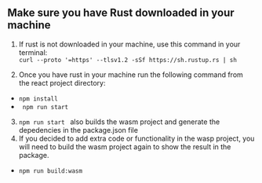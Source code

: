## Make sure you have Rust downloaded in your machine
1. If rust is not downloaded in your machine, use this command in your terminal:    
    ```curl --proto '=https' --tlsv1.2 -sSf https://sh.rustup.rs | sh```

2. Once you have rust in your machine run the following command from the react project directory:
- ```npm install```
- ``` npm run start```

3. ```npm run start ``` also builds the wasm project and generate the depedencies in the package.json file
4. If you decided to add extra code or functionality in the wasp project, you will need to build the wasm project again to show the result in the package.
- ```npm run build:wasm```
